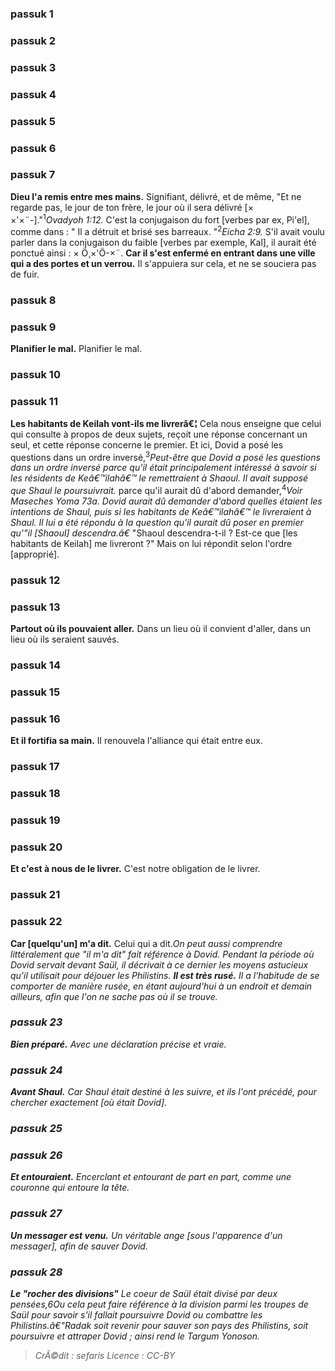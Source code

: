 
### passuk 1

### passuk 2

### passuk 3

### passuk 4

### passuk 5

### passuk 6

### passuk 7
<b>Dieu l'a remis entre mes mains.</b> Signifiant, délivré, et de même, "Et ne regarde pas, le jour de ton frère, le jour où il sera délivré [<span>× ×'×¨-</span>]."<sup>1</sup><i class="footnote">Ovadyoh 1:12.</i> C'est la conjugaison du fort [verbes par ex, Pi'el], comme dans : " Il a détruit et brisé ses barreaux. "<sup>2</sup><i class="footnote">Eicha 2:9.</i> S'il avait voulu parler dans la conjugaison du faible [verbes par exemple, Kal], il aurait été ponctué ainsi : <span>× Ö¸×'Ö-×¨</span>.
<b>Car il s'est enfermé en entrant dans une ville qui a des portes et un verrou.</b> Il s'appuiera sur cela, et ne se souciera pas de fuir.

### passuk 8

### passuk 9
<b>Planifier le mal.</b> Planifier le mal.

### passuk 10

### passuk 11
<b>Les habitants de Keilah vont-ils me livrerâ€¦</b> Cela nous enseigne que celui qui consulte à propos de deux sujets, reçoit une réponse concernant un seul, et cette réponse concerne le premier. Et ici, Dovid a posé les questions dans un ordre inversé,<sup>3</sup><i class="footnote">Peut-être que Dovid a posé les questions dans un ordre inversé parce qu'il était principalement intéressé à savoir si les résidents de Keâ€™ilahâ€™ le remettraient à Shaoul. Il avait supposé que Shaul le poursuivrait.</i> parce qu'il aurait dû d'abord demander,<sup>4</sup><i class="footnote">Voir Maseches Yoma 73a. Dovid aurait dû demander d'abord quelles étaient les intentions de Shaul, puis si les habitants de Keâ€™ilahâ€™ le livreraient à Shaul. Il lui a été répondu à la question qu'il aurait dû poser en premier qu'"il [Shaoul] descendra.â€</i> "Shaoul descendra-t-il ? Est-ce que [les habitants de Keilah] me livreront ?" Mais on lui répondit selon l'ordre [approprié].

### passuk 12

### passuk 13
<b>Partout où ils pouvaient aller.</b> Dans un lieu où il convient d'aller, dans un lieu où ils seraient sauvés.

### passuk 14

### passuk 15

### passuk 16
<b>Et il fortifia sa main.</b> Il renouvela l'alliance qui était entre eux.

### passuk 17

### passuk 18

### passuk 19

### passuk 20
<b>Et c'est à nous de le livrer.</b> C'est notre obligation de le livrer.

### passuk 21

### passuk 22
<b>Car [quelqu'un] m'a dit.</b> Celui qui a dit.</sup></sup><i class="footnote">On peut aussi comprendre littéralement que "il m'a dit" fait référence à Dovid. Pendant la période où Dovid servait devant Saül, il décrivait à ce dernier les moyens astucieux qu'il utilisait pour déjouer les Philistins.
<b>Il est très rusé.</b> Il a l'habitude de se comporter de manière rusée, en étant aujourd'hui à un endroit et demain ailleurs, afin que l'on ne sache pas où il se trouve.

### passuk 23
<b>Bien préparé.</b> Avec une déclaration précise et vraie.

### passuk 24
<b>Avant Shaul.</b> Car Shaul était destiné à les suivre, et ils l'ont précédé, pour chercher exactement [où était Dovid].

### passuk 25

### passuk 26
<b>Et entouraient.</b> Encerclant et entourant de part en part, comme une couronne qui entoure la tête.

### passuk 27
<b>Un messager est venu.</b> Un véritable ange [sous l'apparence d'un messager], afin de sauver Dovid.

### passuk 28
<b>Le "rocher des divisions"</b> Le coeur de Saül était divisé par deux pensées,</sup>6</sup><i class="footnote">Ou cela peut faire référence à la division parmi les troupes de Saül pour savoir s'il fallait poursuivre Dovid ou combattre les Philistins.â€"Radak</i> soit revenir pour sauver son pays des Philistins, soit poursuivre et attraper Dovid ; ainsi rend le Targum Yonoson.

>CrÃ©dit : sefaris
>Licence : CC-BY